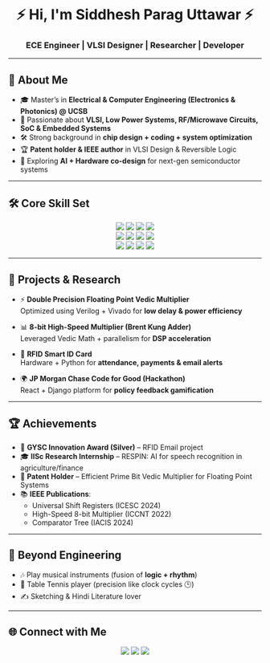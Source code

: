 <h1 align="center">⚡ Hi, I'm Siddhesh Parag Uttawar ⚡</h1>
<h3 align="center">ECE Engineer | VLSI Designer | Researcher | Developer</h3>

---

## 🔬 About Me  

- 🎓 Master’s in **Electrical & Computer Engineering (Electronics & Photonics) @ UCSB**  
- 🧠 Passionate about **VLSI, Low Power Systems, RF/Microwave Circuits, SoC & Embedded Systems**  
- 🛠 Strong background in **chip design + coding + system optimization**  
- 🏆 **Patent holder & IEEE author** in VLSI Design & Reversible Logic  
- 🌱 Exploring **AI + Hardware co-design** for next-gen semiconductor systems  

---

## 🛠 Core Skill Set  

<p align="center">
  <!-- Hardware -->
  <img src="https://img.shields.io/badge/Verilog-8A2BE2?style=for-the-badge&logoColor=white"/>
  <img src="https://img.shields.io/badge/VLSI-FF5733?style=for-the-badge&logo=chip&logoColor=white"/>
  <img src="https://img.shields.io/badge/FPGA-00979D?style=for-the-badge&logo=intel&logoColor=white"/>
  <img src="https://img.shields.io/badge/Embedded C-00599C?style=for-the-badge&logo=arduino&logoColor=white"/>
  <br/>
  <!-- Software -->
  <img src="https://img.shields.io/badge/C-00599C?style=for-the-badge&logo=c&logoColor=white"/>
  <img src="https://img.shields.io/badge/C++-004482?style=for-the-badge&logo=cplusplus&logoColor=white"/>
  <img src="https://img.shields.io/badge/Python-3776AB?style=for-the-badge&logo=python&logoColor=white"/>
  <img src="https://img.shields.io/badge/MATLAB-0076A8?style=for-the-badge&logo=Mathworks&logoColor=white"/>
  <br/>
  <!-- Frameworks -->
  <img src="https://img.shields.io/badge/React-61DAFB?style=for-the-badge&logo=react&logoColor=black"/>
  <img src="https://img.shields.io/badge/Angular-DD0031?style=for-the-badge&logo=angular&logoColor=white"/>
  <img src="https://img.shields.io/badge/SpringBoot-6DB33F?style=for-the-badge&logo=springboot&logoColor=white"/>
  <img src="https://img.shields.io/badge/Docker-2496ED?style=for-the-badge&logo=docker&logoColor=white"/>
</p>

---

## 📡 Projects & Research  

- ⚡ **Double Precision Floating Point Vedic Multiplier**  
  Optimized using Verilog + Vivado for **low delay & power efficiency**  

- 📊 **8-bit High-Speed Multiplier (Brent Kung Adder)**  
  Leveraged Vedic Math + parallelism for **DSP acceleration**  

- 🪪 **RFID Smart ID Card**  
  Hardware + Python for **attendance, payments & email alerts**  

- 🌍 **JP Morgan Chase Code for Good (Hackathon)**  
  React + Django platform for **policy feedback gamification**  

---

## 🏆 Achievements  

- 🥈 **GYSC Innovation Award (Silver)** – RFID Email project  
- 🎓 **IISc Research Internship** – RESPIN: AI for speech recognition in agriculture/finance  
- 📄 **Patent Holder** – Efficient Prime Bit Vedic Multiplier for Floating Point Systems  
- 📚 **IEEE Publications**:  
  - Universal Shift Registers (ICESC 2024)  
  - High-Speed 8-bit Multiplier (ICCNT 2022)  
  - Comparator Tree (IACIS 2024)  

---


## 🎸 Beyond Engineering  

- 🎶 Play musical instruments (fusion of **logic + rhythm**)  
- 🏓 Table Tennis player (precision like clock cycles 🕒)  
- ✍️ Sketching & Hindi Literature lover  

---

## 🌐 Connect with Me  

<p align="center">
  <a href="https://linkedin.com/in/YOUR_LINK"><img src="https://img.shields.io/badge/-LinkedIn-0A66C2?style=for-the-badge&logo=linkedin&logoColor=white"/></a>
  <a href="mailto:uttarwarsiddhesh@gmail.com"><img src="https://img.shields.io/badge/-Email-D14836?style=for-the-badge&logo=gmail&logoColor=white"/></a>
  <a href="https://github.com/YOUR_USERNAME"><img src="https://img.shields.io/badge/-GitHub-181717?style=for-the-badge&logo=github&logoColor=white"/></a>
</p>
